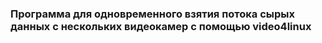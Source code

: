 ### Программа для одновременного взятия потока сырых данных с нескольких видеокамер с помощью video4linux
